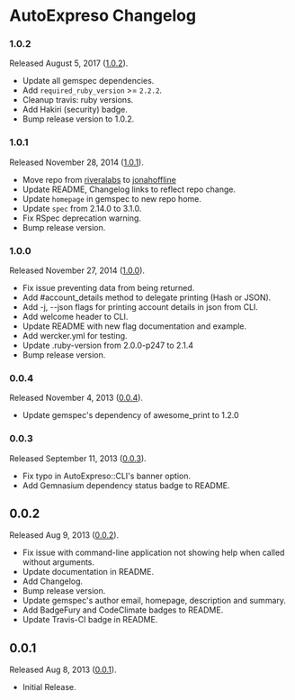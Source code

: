 # AutoExpreso Changelog

### 1.0.2
Released August 5, 2017 ([1.0.2](https://github.com/jonahoffline/autoexpreso-cli/tree/v1.0.2)).

* Update all gemspec dependencies.
* Add `required_ruby_version` >= `2.2.2`.
* Cleanup travis: ruby versions.
* Add Hakiri (security) badge.
* Bump release version to 1.0.2.

### 1.0.1
Released November 28, 2014 ([1.0.1](https://github.com/jonahoffline/autoexpreso-cli/tree/v1.0.1)).

* Move repo from [riveralabs](https://github.com/jonahoffline/autoexpreso-cli) to [jonahoffline](https://github.com/jonahoffline/autoexpreso-cli)
* Update README, Changelog links to reflect repo change.
* Update `homepage` in gemspec to new repo home.
* Update `spec` from 2.14.0 to 3.1.0.
* Fix RSpec deprecation warning.
* Bump release version.

### 1.0.0
Released November 27, 2014 ([1.0.0](https://github.com/jonahoffline/autoexpreso-cli/tree/v1.0.0)).

* Fix issue preventing data from being returned.
* Add #account_details method to delegate printing (Hash or JSON).
* Add -j, --json flags for printing account details in json from CLI.
* Add welcome header to CLI.
* Update README with new flag documentation and example.
* Add wercker.yml for testing.
* Update .ruby-version from 2.0.0-p247 to 2.1.4
* Bump release version.

### 0.0.4
Released November 4, 2013 ([0.0.4](https://github.com/jonahoffline/autoexpreso-cli/tree/v0.0.4)).

* Update gemspec's dependency of awesome_print to 1.2.0

### 0.0.3
Released September 11, 2013 ([0.0.3](https://github.com/jonahoffline/autoexpreso-cli/tree/v0.0.3)).

* Fix typo in AutoExpreso::CLI's banner option.
* Add Gemnasium dependency status badge to README.

## 0.0.2

Released Aug 9, 2013 ([0.0.2](https://github.com/jonahoffline/autoexpreso-cli/tree/v0.0.2)).

* Fix issue with command-line application not showing help when called without arguments.
* Update documentation in README.
* Add Changelog.
* Bump release version.
* Update gemspec's author email, homepage, description and summary.
* Add BadgeFury and CodeClimate badges to README.
* Update Travis-CI badge in README.

## 0.0.1

Released Aug 8, 2013 ([0.0.1](https://github.com/jonahoffline/autoexpreso-cli/tree/v0.0.1)).

* Initial Release.
